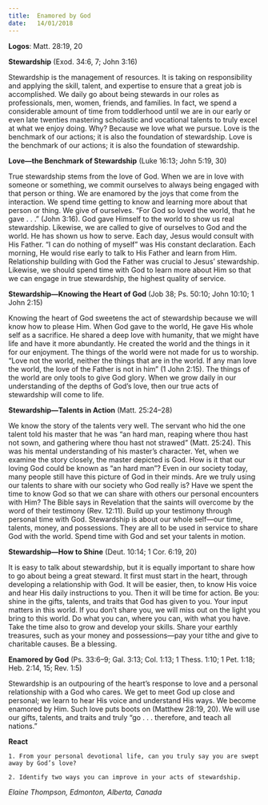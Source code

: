 ```yaml
---
title:  Enamored by God
date:   14/01/2018
---
```


**Logos**: Matt. 28:19, 20

**Stewardship** (Exod. 34:6, 7; John 3:16)

Stewardship is the management of resources. It is taking on responsibility and applying the skill, talent, and expertise to ensure that a great job is accomplished. We daily go about being stewards in our roles as professionals, men, women, friends, and families. In fact, we spend a considerable amount of time from toddlerhood until we are in our early or even late twenties mastering scholastic and vocational talents to truly excel at what we enjoy doing. Why? Because we love what we pursue. Love is the benchmark of our actions; it is also the foundation of stewardship. Love is the benchmark of our actions; it is also the foundation of stewardship.

**Love—the Benchmark of Stewardship** (Luke 16:13; John 5:19, 30)

True stewardship stems from the love of God. When we are in love with someone or something, we commit ourselves to always being engaged with that person or thing. We are enamored by the joys that come from the interaction. We spend time getting to know and learning more about that person or thing. We give of ourselves. “For God so loved the world, that he gave . . .” (John 3:16). God gave Himself to the world to show us real stewardship. Likewise, we are called to give of ourselves to God and the world. He has shown us how to serve. Each day, Jesus would consult with His Father. “I can do nothing of myself” was His constant declaration. Each morning, He would rise early to talk to His Father and learn from Him. Relationship building with God the Father was crucial to Jesus’ stewardship. Likewise, we should spend time with God to learn more about Him so that we can engage in true stewardship, the highest quality of service.

**Stewardship—Knowing the Heart of God** (Job 38; Ps. 50:10; John 10:10; 1 John 2:15)

Knowing the heart of God sweetens the act of stewardship because we will know how to please Him. When God gave to the world, He gave His whole self as a sacrifice. He shared a deep love with humanity, that we might have life and have it more abundantly. He created the world and the things in it for our enjoyment. The things of the world were not made for us to worship. “Love not the world, neither the things that are in the world. If any man love the world, the love of the Father is not in him” (1 John 2:15). The things of the world are only tools to give God glory. When we grow daily in our understanding of the depths of God’s love, then our true acts of stewardship will come to life.

**Stewardship—Talents in Action** (Matt. 25:24–28)

We know the story of the talents very well. The servant who hid the one talent told his master that he was “an hard man, reaping where thou hast not sown, and gathering where thou hast not strawed” (Matt. 25:24). This was his mental understanding of his master’s character. Yet, when we examine the story closely, the master depicted is God. How is it that our loving God could be known as “an hard man”? Even in our society today, many people still have this picture of God in their minds. Are we truly using our talents to share with our society who God really is? Have we spent the time to know God so that we can share with others our personal encounters with Him? The Bible says in Revelation that the saints will overcome by the word of their testimony (Rev. 12:11). Build up your testimony through personal time with God. Stewardship is about our whole self—our time, talents, money, and possessions. They are all to be used in service to share God with the world. Spend time with God and set your talents in motion.

**Stewardship—How to Shine** (Deut. 10:14; 1 Cor. 6:19, 20)

It is easy to talk about stewardship, but it is equally important to share how to go about being a great steward. It first must start in the heart, through developing a relationship with God. It will be easier, then, to know His voice and hear His daily instructions to you. Then it will be time for action. Be you: shine in the gifts, talents, and traits that God has given to you. Your input matters in this world. If you don’t share you, we will miss out on the light you bring to this world. Do what you can, where you can, with what you have. Take the time also to grow and develop your skills. Share your earthly treasures, such as your money and possessions—pay your tithe and give to charitable causes. Be a blessing.

**Enamored by God** (Ps. 33:6–9; Gal. 3:13; Col. 1:13; 1 Thess. 1:10; 1 Pet. 1:18; Heb. 2:14, 15; Rev. 1:5)

Stewardship is an outpouring of the heart’s response to love and a personal relationship with a God who cares. We get to meet God up close and personal; we learn to hear His voice and understand His ways. We become enamored by Him. Such love puts boots on (Matthew 28:19, 20). We will use our gifts, talents, and traits and truly “go . . . therefore, and teach all nations.”

**React**

`1. From your personal devotional life, can you truly say you are swept away by God’s love?`

`2. Identify two ways you can improve in your acts of stewardship.`

_Elaine Thompson, Edmonton, Alberta, Canada_